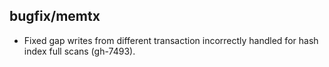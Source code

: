 ## bugfix/memtx

* Fixed gap writes from different transaction incorrectly handled for hash index
  full scans (gh-7493).
